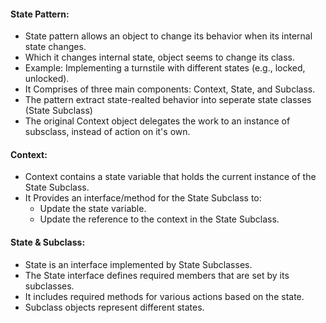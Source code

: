 #### State Pattern:
- State pattern allows an object to change its behavior when its internal state changes.
- Which it changes internal state, object seems to change its class.
- Example: Implementing a turnstile with different states (e.g., locked, unlocked).
- It Comprises of three main components: Context, State, and Subclass.
- The pattern extract state-realted behavior into seperate state classes (State Subclass)
- The original Context object delegates the work to an instance of subsclass, instead 
of action on it's own.

#### Context:
- Context contains a state variable that holds the current instance of the State Subclass.
- It Provides an interface/method for the State Subclass to:
    - Update the state variable.
    - Update the reference to the context in the State Subclass.

#### State & Subclass:
- State is an interface implemented by State Subclasses.
- The State interface defines required members that are set by its subclasses.
- It includes required methods for various actions based on the state.
- Subclass objects represent different states.

